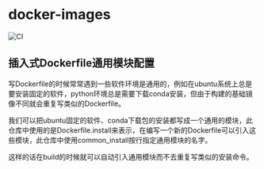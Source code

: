 # docker-images
![CI](https://github.com/junxingao/docker-images/workflows/docker-image/badge.svg)
## 插入式Dockerfile通用模块配置
写Dockerfile的时候常常遇到一些软件环境是通用的，例如在ubuntu系统上总是要安装固定的软件，python环境总是需要下载conda安装，但由于构建的基础镜像不同就会重复写类似的Dockerfile。

我们可以把ubuntu固定的软件、conda下载包的安装都写成一个通用的模块，此仓库中使用的是Dockerfile.install来表示，在编写一个新的Dockerfile可以引入这些模块，此仓库中使用common_install按行指定通用模块的名字。

这样的话在build的时候就可以自动引入通用模块而不去重复写类似的安装命令。
